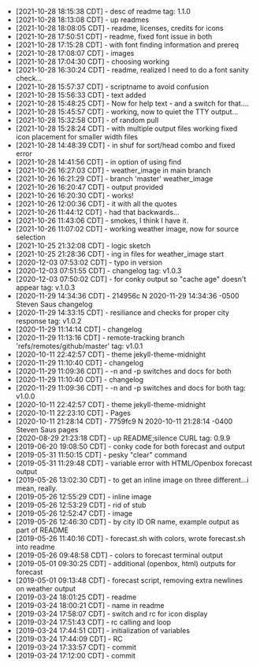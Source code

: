 * [2021-10-28 18:15:38 CDT] - desc of readme tag: 1.1.0
* [2021-10-28 18:13:08 CDT] - up readmes
* [2021-10-28 18:08:05 CDT] - readme, licenses, credits for icons
* [2021-10-28 17:50:51 CDT] - readme, fixed font issue in both
* [2021-10-28 17:15:28 CDT] - with font finding information and prereq
* [2021-10-28 17:08:07 CDT] - images
* [2021-10-28 17:04:30 CDT] - choosing working
* [2021-10-28 16:30:24 CDT] - readme, realized I need to do a font sanity check...
* [2021-10-28 15:57:37 CDT] - scriptname to avoid confusion
* [2021-10-28 15:56:33 CDT] - text added
* [2021-10-28 15:48:25 CDT] - Now for help text - and a switch for that....
* [2021-10-28 15:45:57 CDT] - working, now to quiet the TTY output...
* [2021-10-28 15:32:58 CDT] - of random pull
* [2021-10-28 15:28:24 CDT] - with multiple output files working fixed icon placement for smaller width files
* [2021-10-28 14:48:39 CDT] - in shuf for sort/head combo and fixed error
* [2021-10-28 14:41:56 CDT] - in option of using find
* [2021-10-26 16:27:03 CDT] - weather_image in main branch
* [2021-10-26 16:21:29 CDT] - branch 'master' weather_image
* [2021-10-26 16:20:47 CDT] - output provided
* [2021-10-26 16:20:30 CDT] - works!
* [2021-10-26 12:00:36 CDT] - it with all the quotes
* [2021-10-26 11:44:12 CDT] - had that backwards...
* [2021-10-26 11:43:06 CDT] - smokes, I think I have it.
* [2021-10-26 11:07:02 CDT] - working weather image, now for source selection
* [2021-10-25 21:32:08 CDT] - logic sketch
* [2021-10-25 21:28:36 CDT] - ing in files for weather_image start
* [2020-12-03 07:53:02 CDT] - typo in version
* [2020-12-03 07:51:55 CDT] - changelog tag: v1.0.3
* [2020-12-03 07:50:02 CDT] - for conky output so "cache age" doesn't appear tag: v.1.0.3
* [2020-11-29 14:34:36 CDT] - 214956c N 2020-11-29 14:34:36 -0500 Steven Saus         changelog
* [2020-11-29 14:33:15 CDT] - resiliance and checks for proper city response tag: v1.0.2
* [2020-11-29 11:14:14 CDT] - changelog
* [2020-11-29 11:13:16 CDT] - remote-tracking branch 'refs/remotes/github/master' tag: v1.0.1
* [2020-10-11 22:42:57 CDT] - theme jekyll-theme-midnight
* [2020-11-29 11:10:40 CDT] - changelog
* [2020-11-29 11:09:36 CDT] - -n and -p switches and docs for both
* [2020-11-29 11:10:40 CDT] - changelog
* [2020-11-29 11:09:36 CDT] - -n and -p switches and docs for both tag: v1.0.0
* [2020-10-11 22:42:57 CDT] - theme jekyll-theme-midnight
* [2020-10-11 22:23:10 CDT] - Pages
* [2020-10-11 21:28:14 CDT] - 7759fc9 N 2020-10-11 21:28:14 -0400 Steven Saus         pages
* [2020-08-29 21:23:18 CDT] - up README;silence CURL tag: 0.9.9
* [2019-06-20 19:08:50 CDT] - conky code for both forecast and output
* [2019-05-31 11:50:15 CDT] - pesky "clear" command
* [2019-05-31 11:29:48 CDT] - variable error with HTML/Openbox forecast output
* [2019-05-26 13:02:30 CDT] - to get an inline image on three different...i mean, really.
* [2019-05-26 12:55:29 CDT] - inline image
* [2019-05-26 12:53:29 CDT] - rid of stub
* [2019-05-26 12:52:47 CDT] - image
* [2019-05-26 12:46:30 CDT] - by city ID OR name, example output as part of README
* [2019-05-26 11:40:16 CDT] - forecast.sh with colors, wrote forecast.sh into readme
* [2019-05-26 09:48:58 CDT] - colors to forecast terminal output
* [2019-05-01 09:30:25 CDT] - additional (openbox, html) outputs for forecast
* [2019-05-01 09:13:48 CDT] - forecast script, removing extra newlines on weather output
* [2019-03-24 18:01:25 CDT] - readme
* [2019-03-24 18:00:21 CDT] - name in readme
* [2019-03-24 17:58:07 CDT] - switch and rc for icon display
* [2019-03-24 17:51:43 CDT] - rc calling and loop
* [2019-03-24 17:44:51 CDT] - initialization of variables
* [2019-03-24 17:44:09 CDT] - RC
* [2019-03-24 17:33:57 CDT] - commit
* [2019-03-24 17:12:00 CDT] - commit
